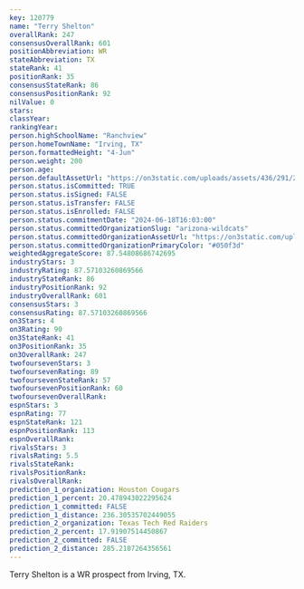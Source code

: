 ```yaml
---
key: 120779
name: "Terry Shelton"
overallRank: 247
consensusOverallRank: 601
positionAbbreviation: WR
stateAbbreviation: TX
stateRank: 41
positionRank: 35
consensusStateRank: 86
consensusPositionRank: 92
nilValue: 0
stars: 
classYear: 
rankingYear: 
person.highSchoolName: "Ranchview"
person.homeTownName: "Irving, TX"
person.formattedHeight: "4-Jun"
person.weight: 200
person.age: 
person.defaultAssetUrl: "https://on3static.com/uploads/assets/436/291/291436.png"
person.status.isCommitted: TRUE
person.status.isSigned: FALSE
person.status.isTransfer: FALSE
person.status.isEnrolled: FALSE
person.status.commitmentDate: "2024-06-18T16:03:00"
person.status.committedOrganizationSlug: "arizona-wildcats"
person.status.committedOrganizationAssetUrl: "https://on3static.com/uploads/assets/752/149/149752.svg"
person.status.committedOrganizationPrimaryColor: "#050f3d"
weightedAggregateScore: 87.54808686742695
industryStars: 3
industryRating: 87.57103260869566
industryStateRank: 86
industryPositionRank: 92
industryOverallRank: 601
consensusStars: 3
consensusRating: 87.57103260869566
on3Stars: 4
on3Rating: 90
on3StateRank: 41
on3PositionRank: 35
on3OverallRank: 247
twofoursevenStars: 3
twofoursevenRating: 89
twofoursevenStateRank: 57
twofoursevenPositionRank: 60
twofoursevenOverallRank: 
espnStars: 3
espnRating: 77
espnStateRank: 121
espnPositionRank: 113
espnOverallRank: 
rivalsStars: 3
rivalsRating: 5.5
rivalsStateRank: 
rivalsPositionRank: 
rivalsOverallRank: 
prediction_1_organization: Houston Cougars
prediction_1_percent: 20.478943022295624
prediction_1_committed: FALSE
prediction_1_distance: 236.30535702449055
prediction_2_organization: Texas Tech Red Raiders
prediction_2_percent: 17.91907514450867
prediction_2_committed: FALSE
prediction_2_distance: 285.2107264356561
---
```

Terry Shelton is a WR prospect from Irving, TX.